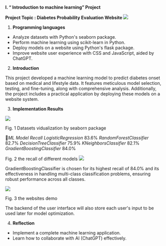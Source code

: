 **I.   “ Introduction to machine learning” Project**  

**Project Topic : Diabetes Probability Evaluation Website ![](Aspose.Words.f9ba925c-9ea1-43cb-88fb-8704e78e1d9c.001.png)**

1. **Programming languages** 
- Analyze  datasets  with Python's seaborn package. 
- Perform  machine  learning using scikit-learn in Python. 
- Deploy models on a website using Python's flask package. 
- Improve  website  user experience  with  CSS  and JavaScript, aided by ChatGPT.  
2. **Introduction** 

This project developed a machine learning  model  to  predict  diabetes onset based on medical and lifestyle data.  It  features  meticulous  model selection,  testing,  and  fine-tuning, along  with  comprehensive  analysis. Additionally,  the  project  includes  a practical  application  by  deploying these models on a website system. 

3. **Implementation Results** 

![](Aspose.Words.f9ba925c-9ea1-43cb-88fb-8704e78e1d9c.002.png)

Fig. 1 Datasets vidualization by seaborn package 

*ML Model  Recall LogisticRegression*  83.6% *RandomForestClassifier*  82.7% *DecisionTreeClassifier*  75.9% *KNeighborsClassifier*  82.1% *GradientBoostingClassifier*  84.0% 

Fig. 2 the recall of different models **![](Aspose.Words.f9ba925c-9ea1-43cb-88fb-8704e78e1d9c.003.png)**

GradientBoostingClassifier  is chosen for its highest recall of 84.0% and  its  effectiveness  in  handling multi-class  classification  problems, ensuring  robust  performance  across all classes. 

![](Aspose.Words.f9ba925c-9ea1-43cb-88fb-8704e78e1d9c.004.png)

Fig. 3 the websites demo 

The backend of the user interface will also store each user's input to be used later for model optimization. 

4. **Reflection** 
- Implement a complete machine learning application. 
- Learn how to collaborate with AI (ChatGPT) effectively. 
